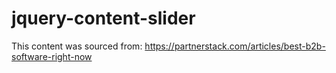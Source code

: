 # jquery-content-slider

This content was sourced from: https://partnerstack.com/articles/best-b2b-software-right-now
